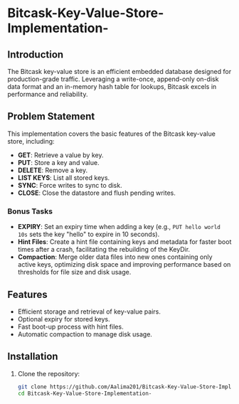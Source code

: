# Bitcask-Key-Value-Store-Implementation-


## Introduction
The Bitcask key-value store is an efficient embedded database designed for production-grade traffic. Leveraging a write-once, append-only on-disk data format and an in-memory hash table for lookups, Bitcask excels in performance and reliability.

## Problem Statement
This implementation covers the basic features of the Bitcask key-value store, including:

- **GET**: Retrieve a value by key.
- **PUT**: Store a key and value.
- **DELETE**: Remove a key.
- **LIST KEYS**: List all stored keys.
- **SYNC**: Force writes to sync to disk.
- **CLOSE**: Close the datastore and flush pending writes.

### Bonus Tasks
- **EXPIRY**: Set an expiry time when adding a key (e.g., `PUT hello world 10s` sets the key "hello" to expire in 10 seconds).
- **Hint Files**: Create a hint file containing keys and metadata for faster boot times after a crash, facilitating the rebuilding of the KeyDir.
- **Compaction**: Merge older data files into new ones containing only active keys, optimizing disk space and improving performance based on thresholds for file size and disk usage.

## Features
- Efficient storage and retrieval of key-value pairs.
- Optional expiry for stored keys.
- Fast boot-up process with hint files.
- Automatic compaction to manage disk usage.

## Installation
1. Clone the repository:
   ```bash
   git clone https://github.com/Aalima201/Bitcask-Key-Value-Store-Implementation-/
   cd Bitcask-Key-Value-Store-Implementation-

